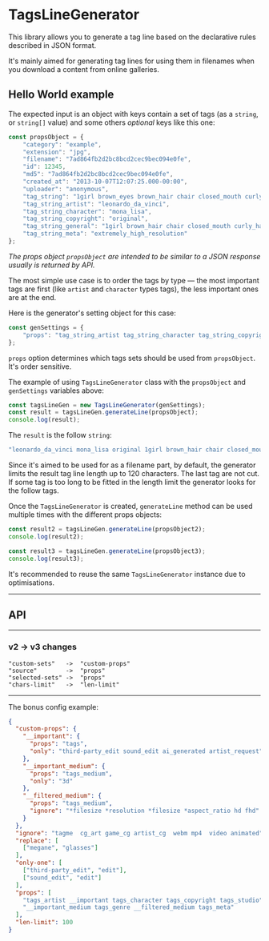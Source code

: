 # TagsLineGenerator

This library allows you to generate a tag line based on the declarative rules described in JSON format.

It's mainly aimed for generating tag lines for using them in filenames when you download a content from online galleries.

## Hello World example

The expected input is an object with keys contain a set of tags (as a `string`, or `string[]` value) and some others _optional_ keys like this one:

```js
const propsObject = {    
    "category": "example",
    "extension": "jpg",
    "filename": "7ad864fb2d2bc8bcd2cec9bec094e0fe",
    "id": 12345,
    "md5": "7ad864fb2d2bc8bcd2cec9bec094e0fe",
    "created_at": "2013-10-07T12:07:25.000-00:00",
    "uploader": "anonymous",
    "tag_string": "1girl brown_eyes brown_hair chair closed_mouth curly_hair dress extremely_high_resolution female grey_dress leonardo_da_vinci long_dress long_hair long_sleeves looking_at_viewer mona_lisa original sitting smile solo upper_body",
    "tag_string_artist": "leonardo_da_vinci",
    "tag_string_character": "mona_lisa",
    "tag_string_copyright": "original",
    "tag_string_general": "1girl brown_hair chair closed_mouth curly_hair dress female grey_dress long_dress long_hair long_sleeves looking_at_viewer sitting smile solo upper_body brown_eyes",
    "tag_string_meta": "extremely_high_resolution"
};
```

_The props object `propsObject` are intended to be similar to a JSON response usually is returned by API._

The most simple use case is to order the tags by type — the most important tags are first (like `artist` and `character` types tags),
the less important ones are at the end.

Here is the generator's setting object for this case:
```js
const genSettings = {
    "props": "tag_string_artist tag_string_character tag_string_copyright tag_string_general tag_string_meta"
};
```

`props` option determines which tags sets should be used from `propsObject`. It's order sensitive.

The example of using `TagsLineGenerator` class with the `propsObject` and `genSettings` variables above:

```js
const tagsLineGen = new TagsLineGenerator(genSettings);
const result = tagsLineGen.generateLine(propsObject);
console.log(result);
```

The `result` is the follow `string`:
```js
"leonardo_da_vinci mona_lisa original 1girl brown_hair chair closed_mouth curly_hair dress female grey_dress long_dress"
```

Since it's aimed to be used for as a filename part, by default, the generator limits the result tag line length up to 120 characters.
The last tag are not cut. If some tag is too long to be fitted in the length limit the generator looks for the follow tags.

Once the `TagsLineGenerator` is created, `generateLine` method can be used multiple times with the different props objects:

```js
const result2 = tagsLineGen.generateLine(propsObject2);
console.log(result2);

const result3 = tagsLineGen.generateLine(propsObject3);
console.log(result3);
```

It's recommended to reuse the same `TagsLineGenerator` instance due to optimisations.

---

## API



---

### v2 -> v3 changes

```
"custom-sets"   ->  "custom-props"
"source"        ->  "props"
"selected-sets" ->  "props"
"chars-limit"   ->  "len-limit"
```

---

The bonus config example:

```json
{
  "custom-props": {
    "__important": {
      "props": "tags",
      "only": "third-party_edit sound_edit ai_generated artist_request"
    },
    "__important_medium": {
      "props": "tags_medium",
      "only": "3d"
    },
    "__filtered_medium": {
      "props": "tags_medium",
      "ignore": "*filesize *resolution *filesize *aspect_ratio hd fhd"
    }
  },
  "ignore": "tagme  cg_art game_cg artist_cg  webm mp4  video animated",
  "replace": [
    ["megane", "glasses"]
  ],
  "only-one": [
    ["third-party_edit", "edit"],
    ["sound_edit", "edit"]
  ],
  "props": [
    "tags_artist __important tags_character tags_copyright tags_studio",
    "__important_medium tags_genre __filtered_medium tags_meta"
  ],
  "len-limit": 100
}
```
